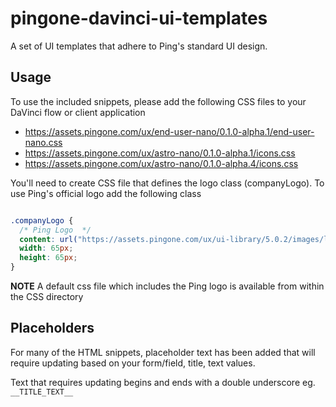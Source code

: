 # pingone-davinci-ui-templates
A set of UI templates that adhere to Ping's standard UI design.

## Usage
To use the included snippets, please add the following CSS files to your DaVinci flow or client application
* https://assets.pingone.com/ux/end-user-nano/0.1.0-alpha.1/end-user-nano.css
* https://assets.pingone.com/ux/astro-nano/0.1.0-alpha.1/icons.css
* https://assets.pingone.com/ux/astro-nano/0.1.0-alpha.4/icons.css

You'll need to create CSS file that defines the logo class (companyLogo). To use Ping's official logo add the following class

```css

.companyLogo {
  /* Ping Logo  */
  content: url("https://assets.pingone.com/ux/ui-library/5.0.2/images/logo-pingidentity.png");
  width: 65px;
  height: 65px;
}
```
**NOTE** A default css file which includes the Ping logo is available from within the CSS directory

## Placeholders
For many of the HTML snippets, placeholder text has been added that will require updating based on your form/field, title, text values.

Text that requires updating begins and ends with a double underscore eg. `__TITLE_TEXT__`